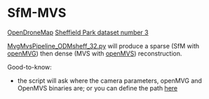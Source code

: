 # SfM-MVS

[OpenDroneMap](https://github.com/OpenDroneMap/ODM) [Sheffield Park dataset number 3](https://github.com/pierotofy/drone_dataset_sheffield_park_3/tree/master)

[MvgMvsPipeline_ODMsheff_32.py](https://github.com/AdrianKriger/aerialPhotogrammetry101/blob/main/ODMsheff_32/MvgMvsPipeline_ODMsheff_32.py) will produce a sparse (SfM with [openMVG](https://github.com/openMVG/openMVG)) then dense (MVS with [openMVS](https://github.com/cdcseacave/openMVS)) reconstruction.


Good-to-know:
- the script will ask where the camera parameters, openMVG and OpenMVS binaries are; or you can define the path [here](https://github.com/AdrianKriger/aerialPhotogrammetry101/blob/main/ODMsheff_32/MvgMvsPipeline_ODMsheff_32.py#L112-L118)
